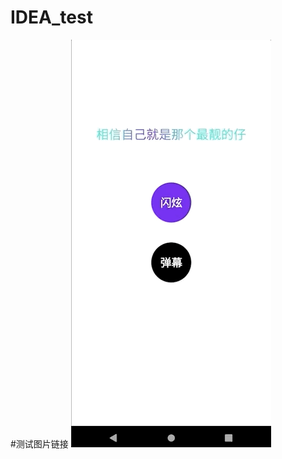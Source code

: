 # IDEA_test
#测试图片链接
![测试图片gif](https://github.com/LuckyYangChen/BulletScreenText/blob/master/screenshot/home.gif)
